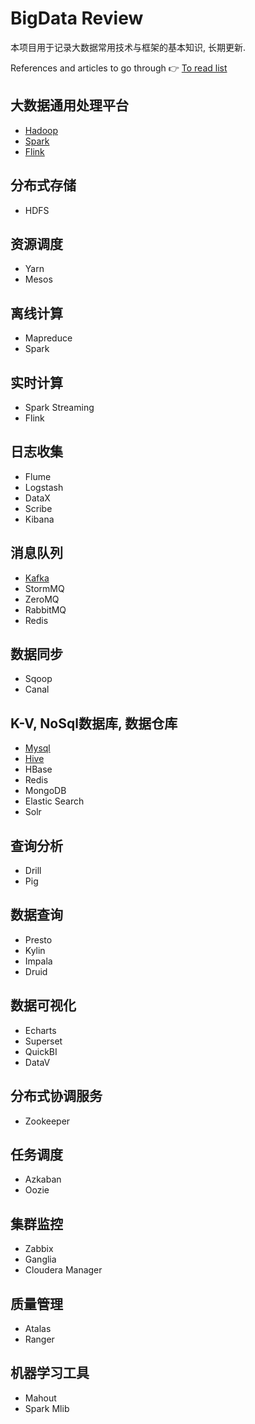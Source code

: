 # BigData Review

本项目用于记录大数据常用技术与框架的基本知识, 长期更新.

References and articles to go through 👉  [To read list](Others/ToReadList.md)



## 大数据通用处理平台

- [Hadoop](Hadoop/Hadoop.md)
- [Spark](Spark/Spark.md)
- [Flink](Flink/Flink.md)

## 分布式存储

- HDFS

## 资源调度

- Yarn
- Mesos

## 离线计算

- Mapreduce
- Spark

## 实时计算

- Spark Streaming
- Flink

## 日志收集

- Flume
- Logstash
- DataX
- Scribe
- Kibana

## 消息队列

- [Kafka](kafka/kafka.md)
- StormMQ
- ZeroMQ
- RabbitMQ
- Redis

## 数据同步

- Sqoop
- Canal

## K-V, NoSql数据库, 数据仓库

- [Mysql](Mysql/Mysql.md)
- [Hive](Hive/Hive.md)
- HBase
- Redis
- MongoDB
- Elastic Search
- Solr

## 查询分析

- Drill
- Pig

## 数据查询

- Presto
- Kylin
- Impala
- Druid

## 数据可视化

- Echarts
- Superset
- QuickBI
- DataV

## 分布式协调服务

- Zookeeper

## 任务调度

- Azkaban
- Oozie

## 集群监控

- Zabbix
- Ganglia
- Cloudera Manager

## 质量管理

- Atalas
- Ranger

## 机器学习工具

- Mahout
- Spark Mlib

